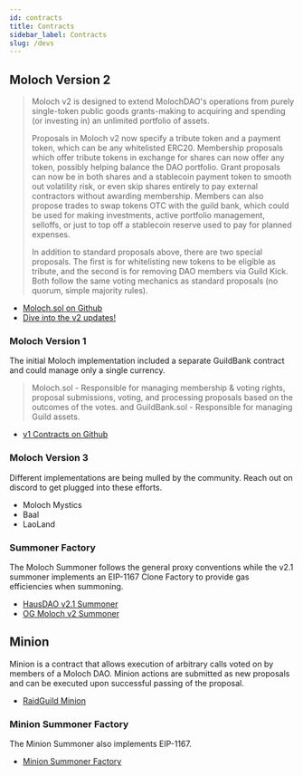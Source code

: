 ```yaml
---
id: contracts
title: Contracts
sidebar_label: Contracts
slug: /devs
---
```


## Moloch Version 2

> Moloch v2 is designed to extend MolochDAO's operations from purely single-token public goods grants-making to acquiring and spending (or investing in) an unlimited portfolio of assets.
>
> Proposals in Moloch v2 now specify a tribute token and a payment token, which can be any whitelisted ERC20. Membership proposals which offer tribute tokens in exchange for shares can now offer any token, possibly helping balance the DAO portfolio. Grant proposals can now be in both shares and a stablecoin payment token to smooth out volatility risk, or even skip shares entirely to pay external contractors without awarding membership. Members can also propose trades to swap tokens OTC with the guild bank, which could be used for making investments, active portfolio management, selloffs, or just to top off a stablecoin reserve used to pay for planned expenses.
>
> In addition to standard proposals above, there are two special proposals. The first is for whitelisting new tokens to be eligible as tribute, and the second is for removing DAO members via Guild Kick. Both follow the same voting mechanics as standard proposals (no quorum, simple majority rules).

- [Moloch.sol on Github](https://github.com/MolochVentures/moloch/blob/master/contracts/Moloch.sol)
- [Dive into the v2 updates!](https://github.com/molochventures/moloch#general-changes)

### Moloch Version 1

The initial Moloch implementation included a separate GuildBank contract and could manage only a single currency.

> Moloch.sol - Responsible for managing membership & voting rights, proposal submissions, voting, and processing proposals based on the outcomes of the votes.
> and
> GuildBank.sol - Responsible for managing Guild assets.

- [v1 Contracts on Github](https://github.com/MolochVentures/moloch/tree/master/v1_contracts)

### Moloch Version 3

Different implementations are being mulled by the community. Reach out on discord to get plugged into these efforts.

- Moloch Mystics
- Baal
- LaoLand

### Summoner Factory

The Moloch Summoner follows the general proxy conventions while the v2.1 summoner implements an EIP-1167 Clone Factory to provide gas efficiencies when summoning.

- [HausDAO v2.1 Summoner](https://github.com/HausDAO/Molochv2.1/blob/main/MolochSummoner.sol)
- [OG Moloch v2 Summoner](https://github.com/MolochVentures/moloch/blob/master/contracts/MolochSummoner.sol)

## Minion

Minion is a contract that allows execution of arbitrary calls voted on by members of a Moloch DAO. Minion actions are submitted as new proposals and can be executed upon successful passing of the proposal.

- [RaidGuild Minion](httpsoeu://github.com/raid-guild/moloch-minion)

### Minion Summoner Factory

The Minion Summoner also implements EIP-1167.

- [Minion Summoner Factory](https://github.com/HausDAO/MinionSummoner/blob/main/MinionFactory.sol)
